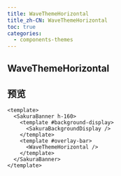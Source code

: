 ```yaml
---
title: WaveThemeHorizontal
title_zh-CN: WaveThemeHorizontal
toc: true
categories:
  - components-themes
---
```


## WaveThemeHorizontal

## 预览

<WaveThemeHorizontalPG />

```vue
<template>
  <SakuraBanner h-160>
    <template #background-display>
      <SakuraBackgroundDisplay />
    </template>
    <template #overlay-bar>
      <WaveThemeHorizontal />
    </template>
  </SakuraBanner>
</template>
```
